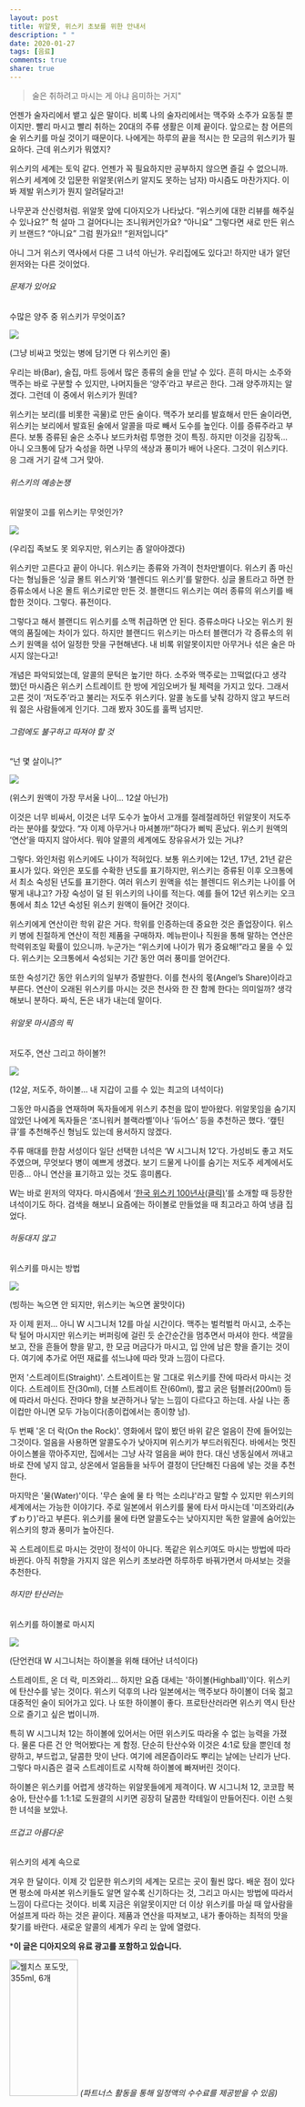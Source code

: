 ```yaml
---
layout: post
title: 위알못, 위스키 초보를 위한 안내서
description: " "
date: 2020-01-27
tags: [음료]
comments: true
share: true
---
```



> 술은 취하려고 마시는 게 아냐 음미하는 거지"

언젠가 술자리에서 뱉고 싶은 말이다. 비록 나의 술자리에서는 맥주와 소주가 요동칠 뿐이지만. 빨리 마시고 빨리 취하는 20대의 주류 생활은 이제 끝이다. 앞으로는 참 어른의 술 위스키를 마실 것이기 때문이다. 나에게는 하루의 끝을 적시는 한 모금의 위스키가 필요하다. 근데 위스키가 뭐였지?  
  
위스키의 세계는 토익 같다. 언젠가 꼭 필요하지만 공부하지 않으면 즐길 수 없으니까. 위스키 세계에 갓 입문한  위알못(위스키  알지도 못하는 남자) 마시즘도 마찬가지다. 이봐 제발 위스키가 뭔지 알려달라고!  
  
나무꾼과 산신령처럼. 위알못 앞에 디아지오가 나타났다. “위스키에 대한 리뷰를 해주실 수 있나요?” 헉 설마 그 걸어다니는 조니워커인가요? “아니요” 그렇다면 새로 만든 위스키 브랜드? “아니요” 그럼 뭔가요!!  “윈저입니다”  
  
아니 그거 위스키 역사에서 다룬 그 녀석 아닌가. 우리집에도 있다고! 하지만 내가 알던 윈저와는 다른 것이었다.

###### 문제가 있어요  
수많은 양주 중 위스키가 무엇이죠?

![](https://post-phinf.pstatic.net/MjAxODExMTZfNTkg/MDAxNTQyMzI0MTU2NTcz.J_UPghEwkuz2X3ltvPucc-J4QddtH9hjnYay0E6zrCwg.fPpsgG8N2-Ifputr0n0Lm-y6hrxPMS09nrf6kx9Yh54g.JPEG/1.jpg?type=w1200)

(그냥 비싸고 멋있는 병에 담기면 다 위스키인 줄)

우리는 바(Bar), 술집, 마트 등에서 많은 종류의 술을 만날 수 있다. 흔히 마시는 소주와 맥주는 바로 구분할 수 있지만, 나머지들은 ‘양주’라고 부르곤 한다. 그래 양주까지는 알겠다. 그런데 이 중에서 위스키가 뭔데?  
  
위스키는 보리(를 비롯한 곡물)로 만든 술이다. 맥주가 보리를 발효해서 만든 술이라면, 위스키는 보리에서 발효된 술에서  알콜을  따로 빼서 도수를 높인다. 이를 증류주라고 부른다. 보통 증류된 술은 소주나 보드카처럼 투명한 것이 특징. 하지만 이것을 김장독... 아니 오크통에 담가 숙성을 하면 나무의 색상과 풍미가 배어 나온다. 그것이 위스키다. 응 그래 거기 갈색 그거 맞아.

###### 위스키의 예송논쟁  
위알못이 고를 위스키는 무엇인가?

![](https://post-phinf.pstatic.net/MjAxODExMTZfMiAg/MDAxNTQyMzI0MTcyNDEz.LlI1rEdqROAIG3MHz7vbu8TXeP-RdVWExjUzgrVNDZwg.uRm5MCOVpABNHmRdVV_EMCbHwIrgZoN7yEh2dZJNdw4g.JPEG/2.jpg?type=w1200)

(우리집 족보도 못 외우지만, 위스키는 좀 알아야겠다)

위스키만 고른다고 끝이 아니다. 위스키는 종류와 가격이 천차만별이다. 위스키 좀 마신다는 형님들은 ‘싱글 몰트 위스키’와 ‘블렌디드 위스키’를 말한다. 싱글 몰트라고 하면 한 증류소에서 나온 몰트 위스키로만 만든 것. 블랜디드 위스키는 여러 종류의 위스키를 배합한 것이다. 그렇다. 퓨전이다.  
  
그렇다고 해서 블랜디드 위스키를 소맥 취급하면 안 된다. 증류소마다 나오는 위스키 원액의 품질에는 차이가 있다. 하지만 블랜디드 위스키는 마스터 블랜더가 각 증류소의 위스키 원액을 섞어 일정한 맛을 구현해낸다. 내 비록  위알못이지만  아무거나 섞은 술은 마시지 않는다고!  
  
개념은 파악되었는데,  알콜의  문턱은 높기만 하다. 소주와 맥주로는 끄떡없(다고 생각했)던  마시즘은  위스키 스트레이트 한 방에 게임오버가 될 체력을 가지고 있다. 그래서 고른 것이 ‘저도주’라고 불리는 저도주 위스키다.  알콜  농도를 낮춰 강하지 않고 부드러워 젊은 사람들에게 인기다. 그래 봤자 30도를 훌쩍 넘지만.

###### 그럼에도 불구하고 따져야 할 것  
“넌 몇 살이니?”

![](https://post-phinf.pstatic.net/MjAxODExMTZfMjcz/MDAxNTQyMzI0MTg4MjEx.Y_Z5kjguFfsAajpRCVfFbhlwyeDBQVR5eBW0y63U4YEg.7bG1XpKEFUHpzNWZfIQ0ADcNJ1M_NQdcAcFEkiuV6wkg.JPEG/3.jpg?type=w1200)

(위스키 원액이 가장 무서울 나이... 12살 아닌가)

이것은 너무 비싸서, 이것은 너무 도수가 높아서 고개를 절레절레하던  위알못이  저도주라는 분야를 찾았다. “자 이제 아무거나 마셔볼까!”하다가  삐빅  혼났다. 위스키 원액의 ‘연산’을 따지지 않아서다. 뭐야  알콜의  세계에도 장유유서가 있는 거냐?  
  
그렇다. 와인처럼 위스키에도 나이가 적혀있다. 보통 위스키에는 12년, 17년, 21년 같은 표시가 있다. 와인은 포도를 수확한 년도를 표기하지만, 위스키는 증류된 이후 오크통에서 최소 숙성된 년도를 표기한다. 여러 위스키 원액을 섞는 블렌디드 위스키는 나이를 어떻게 내냐고? 가장 숙성이 덜 된 위스키의 나이를 적는다. 예를 들어 12년 위스키는 오크통에서 최소 12년 숙성된 위스키 원액이 들어간 것이다.  
  
위스키에게 연산이란 학위 같은 거다. 학위를 인증하는데 중요한 것은 졸업장이다. 위스키 병에 친절하게 연산이 적힌 제품을 구매하자. 메뉴판이나 직원을 통해 말하는 연산은 학력위조일 확률이 있으니까. 누군가는 “위스키에 나이가 뭐가 중요해!”라고 물을 수 있다. 위스키는 오크통에서 숙성되는 기간 동안 여러 풍미를 얻어간다.  
  
또한 숙성기간 동안 위스키의 일부가 증발한다. 이를 천사의 몫(Angel’s Share)이라고 부른다. 연산이 오래된 위스키를 마시는 것은 천사와 한 잔 함께 한다는 의미일까? 생각해보니 분하다. 짜식, 돈은 내가 내는데 말이다.

###### 위알못 마시즘의 픽  
저도주, 연산 그리고 하이볼?!

![](https://post-phinf.pstatic.net/MjAxODExMTZfMjQ4/MDAxNTQyMzI0MjIwNzkx.65AyVb6hJwOeFAAdmi3yohxOb5Y0G2hcI_YSCWgGvqcg.SQWPu3Z80i_tfvALx8rEeY5SWIlMuma_ScIRzWwWNjEg.JPEG/4.jpg?type=w1200)

(12살, 저도주, 하이볼... 내 지갑이 고를 수 있는 최고의 녀석이다)

그동안  마시즘을  연재하며 독자들에게 위스키 추천을 많이 받아왔다.  위알못임을  숨기지 않았던 나에게 독자들은 ‘조니워커 블랙라벨’이나 ‘듀어스’ 등을 추천하곤 했다.  ‘캪틴큐’를  추천해주신 형님도 있는데 용서하지 않겠다.  
  
주류 매대를 한참 서성이다 일단 선택한 녀석은 ‘W 시그니처 12’다. 가성비도 좋고 저도주였으며, 무엇보다 병이 예쁘게 생겼다.  보기 드물게  나이를 숨기는 저도주 세계에서도 민증... 아니 연산을 표기하고 있는 것도 흥미롭다.  
  
W는 바로 윈저의 약자다.  마시즘에서  ‘[한국 위스키  100년사(클릭)](http://masism.kr/3433)’를  소개할 때 등장한 녀석이기도 하다. 검색을 해보니 요즘에는 하이볼로 만들었을 때 최고라고 하여 냉큼 집었다.  
  

###### 허둥대지 않고  
위스키를 마시는 방법

![](https://post-phinf.pstatic.net/MjAxODExMTZfMTU4/MDAxNTQyMzI0MjY3OTQ1.z-jELooquxCRVSBNbmeSJe-MqnAi4uesCxBeMf-ZmMwg.PgeUMCiaeU5CpM6orsm_jQLREzPZDW-D0z_DlArU9VUg.JPEG/5.jpg?type=w1200)

(빙하는 녹으면 안 되지만, 위스키는 녹으면 꿀맛이다)

자 이제 윈저... 아니 W 시그니처 12를 마실 시간이다. 맥주는 벌컥벌컥 마시고, 소주는 탁 털어 마시지만 위스키는 버퍼링에 걸린 듯 순간순간을 멈추면서 마셔야 한다. 색깔을 보고, 잔을 흔들어 향을 맡고, 한 모금 머금다가 마시고, 입 안에 남은 향을 즐기는 것이다. 여기에 추가로 어떤 재료를 섞느냐에 따라 맛과 느낌이 다르다.  
  
먼저 '스트레이트(Straight)'. 스트레이트는 말 그대로 위스키를 잔에 따라서 마시는 것이다. 스트레이트 잔(30ml), 더블 스트레이트 잔(60ml), 짧고 굵은 텀블러(200ml) 등에 따라서 마신다. 잔마다 향을 보관하거나 닿는 느낌이 다르다고 하는데. 사실 나는 종이컵만 아니면 모두 가능이다(종이컵에서는 종이향 남).  
  
두 번째 '온 더 락(On the Rock)'. 영화에서 많이 봤던 바위 같은 얼음이 잔에 들어있는 그것이다. 얼음을 사용하면  알콜도수가  낮아지며 위스키가 부드러워진다. 바에서는 멋진 아이스볼을 깎아주지만, 집에서는 그냥 사각 얼음을 써야 한다. 대신 냉동실에서 꺼내고 바로 잔에 넣지 않고, 상온에서 얼음들을 놔두어 결정이 단단해진 다음에 넣는 것을 추천한다.  
  
마지막은 '물(Water)'이다. '무슨 술에 물 타 먹는 소리냐'라고 말할 수 있지만 위스키의 세계에서는 가능한 이야기다. 주로 일본에서 위스키를 물에 타서 마시는데 '미즈와리(みずゎり)'라고 부른다. 위스키를 물에 타면  알콜도수는  낮아지지만 독한  알콜에  숨어있는 위스키의 향과 풍미가 높아진다.  
  
꼭 스트레이트로 마시는 것만이 정석이 아니다. 똑같은 위스키여도 마시는 방법에 따라 바뀐다. 아직 취향을 가지지 않은 위스키 초보라면 하루하루 바꿔가면서 마셔보는 것을 추천한다.

###### 하지만 탄산러는  
위스키를 하이볼로 마시지

![](https://post-phinf.pstatic.net/MjAxODExMTZfMjU3/MDAxNTQyMzI0Mjg0NzMw.ggiBJkQLte1KNHNeNovrjozVxIsYnpvSo2LxIGUcxhkg.ixg_1_RU71OY8C2RA31f0vh3LdGgRLw1gPEHis1O4Xgg.JPEG/6.jpg?type=w1200)

(단언컨대 W 시그니처는 하이볼을 위해 태어난 녀석이다)

스트레이트, 온 더 락, 미즈와리... 하지만 요즘 대세는 '하이볼(Highball)'이다. 위스키에 탄산수를 넣는 것이다. 위스키 덕후의 나라 일본에서는 맥주보다 하이볼이 더욱 젊고 대중적인 술이 되어가고 있다. 나 또한 하이볼이 좋다. 프로탄산러라면 위스키 역시 탄산으로 즐기고 싶은 법이니까.  
  
특히 W 시그니처 12는 하이볼에 있어서는 어떤 위스키도 따라올 수 없는 능력을 가졌다. 물론 다른 건 안 먹어봤다는 게 함정. 단순히 탄산수와 이것은 4:1로 탔을 뿐인데 청량하고, 부드럽고, 달콤한 맛이 난다. 여기에 레몬즙이라도 뿌리는 날에는 난리가 난다. 그렇다 마시즘은 결국 스트레이트로 시작해 하이볼에 빠져버린 것이다.  
  
하이볼은 위스키를 어렵게 생각하는  위알못들에게  제격이다. W 시그니처 12, 코코팜 복숭아, 탄산수를 1:1:1로 도원결의 시키면 굉장히 달콤한 칵테일이 만들어진다. 이런  스윗한  녀석을 보았나.

###### 뜨겁고 아름다운  
위스키의 세계 속으로

겨우 한 달이다. 이제 갓 입문한 위스키의 세계는 모르는 곳이 훨씬 많다. 배운 점이 있다면 평소에 마셔본 위스키들도 알면 알수록 신기하다는 것, 그리고 마시는 방법에 따라서 느낌이 다르다는 것이다. 비록 지금은  위알못이지만  더 이상 위스키를 마실 때 앞사람을 어설프게 따라 하는 것은 끝이다. 제품과 연산을 따져보고, 내가 좋아하는 최적의 맛을 찾기를 바란다. 새로운  알콜의  세계가 우리 눈 앞에 열렸다.  
  
***이 글은 디아지오의 유료 광고를 포함하고 있습니다.**

<a href="https://coupa.ng/bQ3tbW" target="_blank" referrerpolicy="unsafe-url"><img src="https://static.coupangcdn.com/image/affiliate/banner/5385eb9fb46780071a0df5474f041724@2x.jpg" alt="웰치스 포도맛, 355ml, 6개" width="120" height="240"></a>
_(파트너스 활동을 통해 일정액의 수수료를 제공받을 수 있음)_